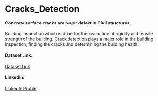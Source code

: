 # Cracks_Detection

#### Concrete surface cracks are major defect in Civil structures. 
Building Inspection which is done for the evaluation of rigidity and tensile strength of the building. 
Crack detection plays a major role in the building inspection, finding the cracks and determining the building health.

#### Dataset Link:
[Dataset Link](https://www.kaggle.com/arunrk7/surface-crack-detection)

#### LinkedIn:
[LinkedIn Profile](https://www.linkedin.com/in/mlagoor/)

